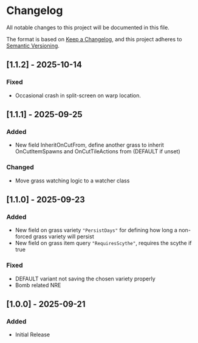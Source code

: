 # Changelog

All notable changes to this project will be documented in this file.

The format is based on [Keep a Changelog](https://keepachangelog.com/en/1.1.0/), and this project adheres to [Semantic Versioning](https://semver.org/spec/v2.0.0.html).

## [1.1.2] - 2025-10-14

### Fixed

- Occasional crash in split-screen on warp location.

## [1.1.1] - 2025-09-25

### Added

- New field InheritOnCutFrom, define another grass to inherit OnCutItemSpawns and OnCutTileActions from (DEFAULT if unset)

### Changed

- Move grass watching logic to a watcher class

## [1.1.0] - 2025-09-23

### Added

- New field on grass variety `"PersistDays"` for defining how long a non-forced grass variety will persist
- New field on grass item query `"RequiresScythe"`, requires the scythe if true

### Fixed

- DEFAULT variant not saving the chosen variety properly
- Bomb related NRE

## [1.0.0] - 2025-09-21

### Added

- Initial Release
